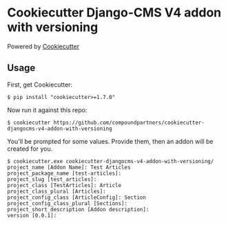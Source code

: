 # Cookiecutter Django-CMS V4 addon with versioning

Powered by [Cookiecutter](https://github.com/cookiecutter/cookiecutter)

## Usage

First, get Cookiecutter:

    $ pip install "cookiecutter>=1.7.0"

Now run it against this repo:

    $ cookiecutter https://github.com/compoundpartners/cookiecutter-djangocms-v4-addon-with-versioning

You'll be prompted for some values. Provide them, then an addon will be created for you.

    $ cookiecutter.exe cookiecutter-djangocms-v4-addon-with-versioning/
    project_name [Addon Name]: Test Articles
    project_package_name [test-articles]:
    project_slug [test_articles]:
    project_class [TestArticles]: Article
    project_class_plural [Articles]:
    project_config_class [ArticleConfig]: Section
    project_config_class_plural [Sections]:
    project_short_description [Addon description]:
    version [0.0.1]:
